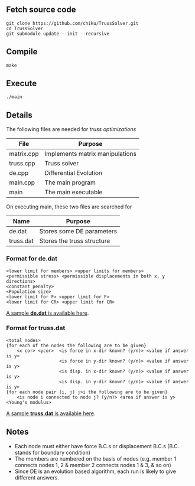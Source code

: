 ## Fetch source code

```shell
git clone https://github.com/chiku/TrussSolver.git
cd TrussSolver
git submodule update --init --recursive
```

## Compile

```shell
make
```

## Execute

```shell
./main
```

## Details


The following files are needed for *truss optimizations*

|File|Purpose|
|----|-------|
|matrix.cpp|Implements matrix manipulations|
|truss.cpp|Truss solver|
|de.cpp|Differential Evolution|
|main.cpp|The main program|
|main|The main executable|

On executing main, these two files are searched for

|Name|Purpose|
|----|-------|
|de.dat|Stores some DE parameters|
|truss.dat|Stores the truss structure|


### Format for de.dat

```text
<lower limit for members> <upper limits for members>
<permissible stress> <permissible displacements in both x, y directions>
<constant penalty>
<Population size>
<lower limit for F> <upper limit for F>
<lower limit for CR> <upper limit for CR>
```

[A sample **de.dat** is available here](https://raw.github.com/chiku/TrussSolver/master/de.dat).

### Format for truss.dat

```text
<total nodes>
{for each of the nodes the following are to be given}
	<x cor> <ycor>  <is force in x-dir known? (y/n)> <value if answer is y>
					<is force in y-dir known? (y/n)> <value if answer is y>
					<is disp. in x-dir known? (y/n)> <value if answer is y>
					<is disp. in y-dir known? (y/n)> <value if answer is y>
{for each node pair (i, j) j>i the following are to be given}
	<is node i connected to node j? (y/n)> <area if answer is y>
<Young's modulus>
```

[A sample **truss.dat** is available here](https://raw.github.com/chiku/TrussSolver/master/truss.dat).

## Notes

* Each node must either have force B.C.s or displacement B.C.s (B.C. stands for boundary condition)
* The members are numbered on the basis of nodes
   (e.g. member 1 connects nodes 1, 2 & member 2 connects nodes 1 & 3, & so on)
* Since DE is an evolution based algorithm, each run is likely to give different answers.
